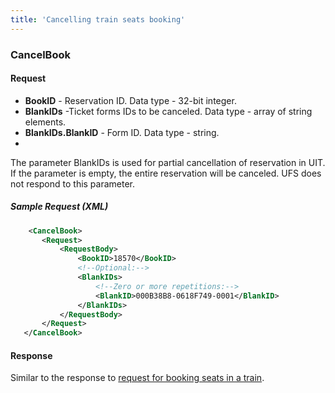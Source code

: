 ```yaml
---
title: 'Cancelling train seats booking'
---
```


### CancelBook

#### Request

-   **BookID** - Reservation ID. Data type - 32-bit integer.
-   **BlankIDs** -Ticket forms IDs to be canceled. Data type - array of string elements.
-   **BlankIDs.BlankID** - Form ID. Data type - string.
-   
The parameter BlankIDs is used for partial cancellation of reservation in UIT. If the parameter is empty, the entire reservation will be canceled.
UFS does not respond to this parameter.

##### Sample Request (XML)
```xml
    <CancelBook>
       <Request>
           <RequestBody>
               <BookID>18570</BookID>
               <!--Optional:-->
               <BlankIDs>
                   <!--Zero or more repetitions:-->
                   <BlankID>000B38B8-0618F749-0001</BlankID>
               </BlankIDs>
           </RequestBody>
       </Request>
   </CancelBook>
```

#### Response

Similar to the response to [request for booking seats in a train](/trains/trains_stages/booktrain).